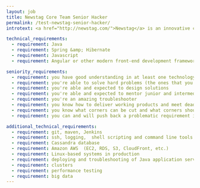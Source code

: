 ```yaml
---
layout: job
title: Newstag Core Team Senior Hacker
permalink: /test-newstag-senior-hacker/
introtext: <a href="http://newstag.com/">Newstag</a> is an innovative consumer platform for discovery, consumption and sharing of crowd curated, multi-source, professionally produced video news. We have built sophisticated technology that tracks and adds value to content from ingest to sharing. Our core team is looking for someone that can help us bring the platform to the next level in its evolution.

technical_requirements:
  - requirement: Java
  - requirement: Spring &amp; Hibernate
  - requirement: Javascript
  - requirement: Angular or other modern front-end development framework

seniority_requirements:
  - requirement: you have good understanding in at least one technology stack of your choice
  - requirement: you're able to solve hard problems (the ones that you won't gonna find on StackOverflow)
  - requirement: you're able and expected to design solutions
  - requirement: you're able and expected to mentor junior and intermediate developers
  - requirement: you're an amazing troubleshooter
  - requirement: you know how to deliver working products and meet deadlines
  - requirement: you know what corners can be cut and what corners should never be cut
  - requirement: you can and will push back a problematic requirement if you know what the problems with it will be and can explain the same to the non-technical people

additional_technical_requirements:
  - requirement: git, maven, Jenkins
  - requirement: ssh, logging,  shell scripting and command line tools
  - requirement: Cassandra database
  - requirement: Amazon AWS  (EC2, RDS, S3, CloudFront, etc.)
  - requirement: Linux-based systems in production
  - requirement: deploying and troubleshooting of Java application servers (e.g. Tomcat)
  - requirement: clusters
  - requirement: performance testing
  - requirement: big data
---
```

